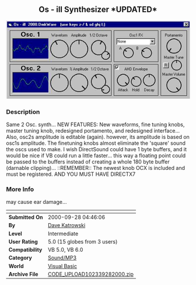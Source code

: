 ﻿<div align="center">

## Os \- ill Synthesizer \*UPDATED\*

<img src="PIC2000928144144401.jpg">
</div>

### Description

Same 2 Osc. synth... NEW FEATURES: New waveforms, fine tuning knobs, master tuning knob, redesigned portamento, and redesigned interface... Also, osc2s amplitude is editable (again). however, its amplitude is based on osc1s amplitude. The finetuning knobs almost eliminate the 'square' sound the oscs used to make. I wish DirectSound could have 1 byte buffers, and it would be nice if VB could run a little faster... this way a floating point could be passed to the buffers instead of creating a whole 180 byte buffer (darnable clipping)... ::REMEMBER:: The newest knob OCX is included and must be registered. AND YOU MUST HAVE DIRECTX7
 
### More Info
 
may cause ear damage...


<span>             |<span>
---                |---
**Submitted On**   |2000-09-28 04:46:06
**By**             |[Dave Katrowski](https://github.com/Planet-Source-Code/PSCIndex/blob/master/ByAuthor/dave-katrowski.md)
**Level**          |Intermediate
**User Rating**    |5.0 (15 globes from 3 users)
**Compatibility**  |VB 5\.0, VB 6\.0
**Category**       |[Sound/MP3](https://github.com/Planet-Source-Code/PSCIndex/blob/master/ByCategory/sound-mp3__1-45.md)
**World**          |[Visual Basic](https://github.com/Planet-Source-Code/PSCIndex/blob/master/ByWorld/visual-basic.md)
**Archive File**   |[CODE\_UPLOAD102339282000\.zip](https://github.com/Planet-Source-Code/dave-katrowski-os-ill-synthesizer-updated__1-11727/archive/master.zip)








